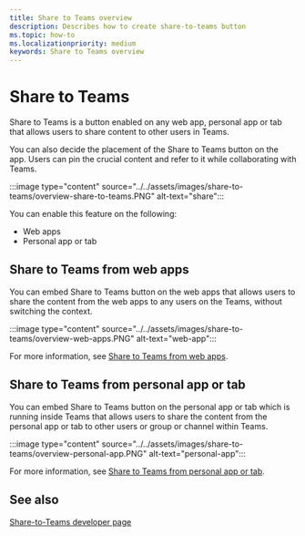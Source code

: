 ```yaml
---
title: Share to Teams overview
description: Describes how to create share-to-teams button
ms.topic: how-to
ms.localizationpriority: medium
keywords: Share to Teams overview
---
```


# Share to Teams

Share to Teams is a button enabled on any web app, personal app or tab that allows users to share content to other users in Teams.

You can also decide the placement of the Share to Teams button on the app. Users can pin the crucial content and refer to it while collaborating with Teams.

:::image type="content" source="../../assets/images/share-to-teams/overview-share-to-teams.PNG" alt-text="share":::

You can enable this feature on the following:

* Web apps
* Personal app or tab

## Share to Teams from web apps

You can embed Share to Teams button on the web apps that allows users to share the content from the web apps to any users on the Teams, without switching the context.

:::image type="content" source="../../assets/images/share-to-teams/overview-web-apps.PNG" alt-text="web-app":::

For more information, see [Share to Teams from web apps](share-to-teams-from-web-apps.md).

## Share to Teams from personal app or tab

You can embed Share to Teams button on the personal app or tab which is running inside Teams that allows users to share the content from the personal app or tab to other users or group or channel within Teams.

:::image type="content" source="../../assets/images/share-to-teams/overview-personal-app.PNG" alt-text="personal-app":::

For more information, see [Share to Teams from personal app or tab](share-to-teams-from-personal-app-or-tab.md).

## See also

[Share-to-Teams developer page](https://developer.microsoft.com/microsoft-teams/share-to-teams#/)
